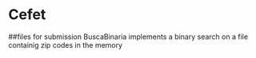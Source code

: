 # Cefet
##files for submission
BuscaBinaria implements a binary search on a file containig zip codes in the memory

